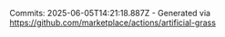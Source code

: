 Commits: 2025-06-05T14:21:18.887Z - Generated via https://github.com/marketplace/actions/artificial-grass
<br>
